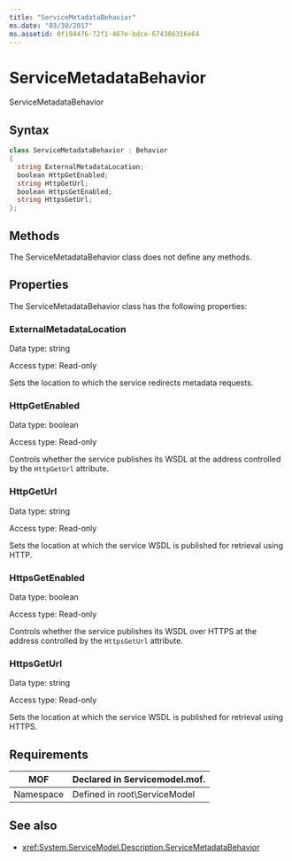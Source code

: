 ```yaml
---
title: "ServiceMetadataBehavior"
ms.date: "03/30/2017"
ms.assetid: 0f194476-72f1-467e-bdce-674306316e64
---
```

# ServiceMetadataBehavior
ServiceMetadataBehavior  
  
## Syntax  
  
```csharp
class ServiceMetadataBehavior : Behavior  
{  
  string ExternalMetadataLocation;  
  boolean HttpGetEnabled;  
  string HttpGetUrl;  
  boolean HttpsGetEnabled;  
  string HttpsGetUrl;  
};  
```  
  
## Methods  
 The ServiceMetadataBehavior class does not define any methods.  
  
## Properties  
 The ServiceMetadataBehavior class has the following properties:  
  
### ExternalMetadataLocation  
 Data type: string  
  
 Access type: Read-only  
  
 Sets the location to which the service redirects metadata requests.  
  
### HttpGetEnabled  
 Data type: boolean  
  
 Access type: Read-only  
  
 Controls whether the service publishes its WSDL at the address controlled by the `HttpGetUrl` attribute.  
  
### HttpGetUrl  
 Data type: string  
  
 Access type: Read-only  
  
 Sets the location at which the service WSDL is published for retrieval using HTTP.  
  
### HttpsGetEnabled  
 Data type: boolean  
  
 Access type: Read-only  
  
 Controls whether the service publishes its WSDL over HTTPS at the address controlled by the `HttpsGetUrl` attribute.  
  
### HttpsGetUrl  
 Data type: string  
  
 Access type: Read-only  
  
 Sets the location at which the service WSDL is published for retrieval using HTTPS.  
  
## Requirements  
  
|MOF|Declared in Servicemodel.mof.|  
|---------|-----------------------------------|  
|Namespace|Defined in root\ServiceModel|  
  
## See also

- <xref:System.ServiceModel.Description.ServiceMetadataBehavior>
